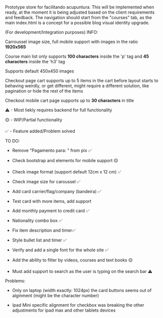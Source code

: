 Prototype store for facilitando acupuntura. This will be implemented when ready, at the moment it is being adjusted based on the client requirements and feedback. The navigation should start from the "courses" tab, as the main index.html is a concept for a possible blog visual identity upgrade. 



(For development/Integration purposes)
INFO:

Carroussel image size, full mobile support with images in the ratio **1920x565**

Course main list only supports **100 characters** inside the 'p' tag and **45 characters** inside the 'h3' tag

Supports default 450x450 images

Checkout page cart supports up to 5 items in the cart before layout starts to behaving weirdly, or get different, might require a different solution, like pagination or hide the rest of the items

Checkout mobile cart page supports up to **30 characters** in title





⚠ - Most liekly requires backend for full functionality

🟡 - WIP/Partial functionality

✅ - Feature added/Problem solved

TO DO:

- Remove "Pagamento para: " from pix ✅

- Check bootstrap and elements for mobile support 🟡

- Check image format (support default 12cm x 12 cm) ✅

- Check image size for caroussel ✅

- Add card carrier/flag/company (bandeira) ✅

- Test card with more items, add support

- Add monthly payment to credit card ✅

- Nationality combo box ✅

- Fix item description and timer✅

- Style bullet list and timer ✅

- Verify and add a single font for the whole site ✅

- Add the ability to filter by videos, courses and text books 🟡

- Must add support to search as the user is typing on the search bar ⚠




Problems:

- Only on laptop (width exactly: 1024px) the card buttons seems out of alginment (might be the character number)

- Ipad Mini specific alignment for checkbox was breaking the other adjustments for ipad max and other tablets devices


